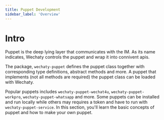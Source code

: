 ```yaml
---
title: Puppet Development
sidebar_label: 'Overview'
---
```


# Intro

Puppet is the deep lying layer that communicates with the IM. As its name indicates, Wechaty controls the puppet and wrap it into connivent apis.

The package, ```wechaty-puppet``` defines the puppet class together with corresponding type definitions, abstract methods and more. A puppet that implements (not all methods are required) the puppet class can be loaded with Wechaty.

Popular puppets includes ```wechaty-puppet-wechat4u```, ```wechaty-puppet-workpro```, ```wechaty-puppet-whatsapp``` and more. Some puppets can be installed and run locally while others may requires a token and have to run with ```wechaty-puppet-service```. In this section, you'll learn the basic concepts of puppet and how to make your own puppet.
